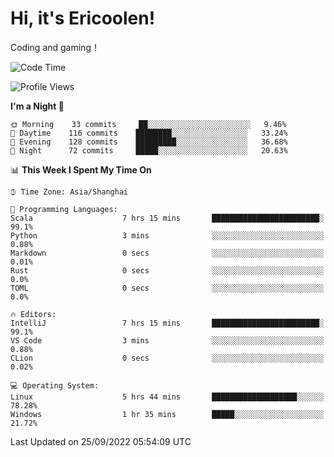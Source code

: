 # Hi, it's Ericoolen!
Coding and gaming！

<!--START_SECTION:waka-->
![Code Time](http://img.shields.io/badge/Code%20Time-399%20hrs%2058%20mins-blue)

![Profile Views](http://img.shields.io/badge/Profile%20Views-1-blue)

**I'm a Night 🦉** 

```text
🌞 Morning    33 commits     ██░░░░░░░░░░░░░░░░░░░░░░░   9.46% 
🌆 Daytime    116 commits    ████████░░░░░░░░░░░░░░░░░   33.24% 
🌃 Evening    128 commits    █████████░░░░░░░░░░░░░░░░   36.68% 
🌙 Night      72 commits     █████░░░░░░░░░░░░░░░░░░░░   20.63%

```


📊 **This Week I Spent My Time On** 

```text
⌚︎ Time Zone: Asia/Shanghai

💬 Programming Languages: 
Scala                    7 hrs 15 mins       ████████████████████████░   99.1% 
Python                   3 mins              ░░░░░░░░░░░░░░░░░░░░░░░░░   0.88% 
Markdown                 0 secs              ░░░░░░░░░░░░░░░░░░░░░░░░░   0.01% 
Rust                     0 secs              ░░░░░░░░░░░░░░░░░░░░░░░░░   0.0% 
TOML                     0 secs              ░░░░░░░░░░░░░░░░░░░░░░░░░   0.0%

🔥 Editors: 
IntelliJ                 7 hrs 15 mins       ████████████████████████░   99.1% 
VS Code                  3 mins              ░░░░░░░░░░░░░░░░░░░░░░░░░   0.88% 
CLion                    0 secs              ░░░░░░░░░░░░░░░░░░░░░░░░░   0.02%

💻 Operating System: 
Linux                    5 hrs 44 mins       ███████████████████░░░░░░   78.28% 
Windows                  1 hr 35 mins        █████░░░░░░░░░░░░░░░░░░░░   21.72%

```


 Last Updated on 25/09/2022 05:54:09 UTC
<!--END_SECTION:waka-->

